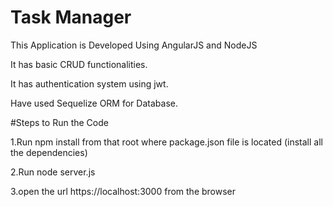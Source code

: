 # Task Manager
This Application is Developed Using AngularJS and NodeJS

It has basic CRUD functionalities.

It has authentication system using jwt.

Have used Sequelize ORM for Database.

#Steps to Run the Code

1.Run npm install from that root where package.json file is located (install all the dependencies) 

2.Run node server.js 

3.open the url  https://localhost:3000  from the browser


